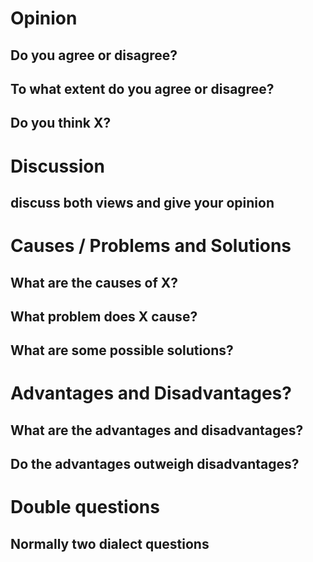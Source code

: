 # Opinion
## Do you agree or disagree?
## To what extent do you agree or disagree?
## Do you think X?

# Discussion
## discuss both views and give your opinion

# Causes / Problems and Solutions
## What are the causes of X?
## What problem does X cause?
## What are some possible solutions?

# Advantages and Disadvantages?
## What are the advantages and disadvantages?
## Do the advantages outweigh disadvantages?

# Double questions
## Normally two dialect questions
